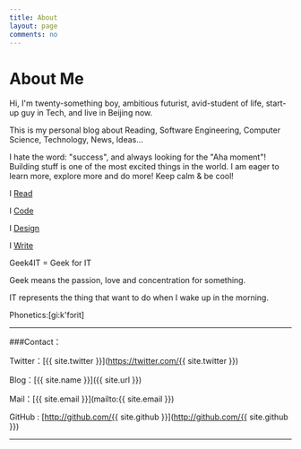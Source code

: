 ```yaml
---
title: About
layout: page
comments: no
---
```


<div id="page">
  <h1>About Me</h1>
  <p>Hi, I'm twenty-something boy, ambitious futurist, avid-student of life, start-up guy in Tech, and live in Beijing now.
  <p>This is my personal blog about Reading, Software Engineering, Computer Science, Technology, News, Ideas...<p>
  <p>I hate the word: "success", and always looking for the "Aha moment"! Building stuff is one of the most excited things in the world. I am eager to learn more, explore more and do more! Keep calm & be cool!</p>
  <p>I <a href="http://geek4it.com/books.html">Read</a><p>
  <p>I <a href="https://github.com/Geek4IT">Code</a><p>
  <p>I <a href="http://geek4it.com/design/">Design</a><p>
  <p>I <a href="http://geek4it.com">Write</a><p>
  <p>Geek4IT = Geek for IT<p>
  <p>Geek means the passion, love and concentration for something.<p>
  <p>IT represents the thing that want to do when I wake up in the morning.<p>
  <p>Phonetics:[ɡi:k'fɔrit]<p>
</div>

----

###Contact：


Twitter：[{{ site.twitter }}](https://twitter.com/{{ site.twitter }})

Blog：[{{ site.name }}]({{ site.url }})

Mail：[{{ site.email }}](mailto:{{ site.email }})

GitHub : [http://github.com/{{ site.github }}](http://github.com/{{ site.github }})

----
